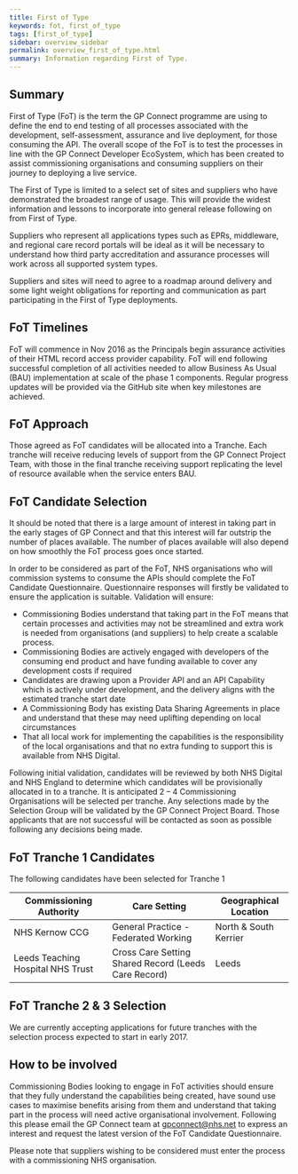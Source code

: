 ```yaml
---
title: First of Type
keywords: fot, first_of_type
tags: [first_of_type]
sidebar: overview_sidebar
permalink: overview_first_of_type.html
summary: Information regarding First of Type.
---
```


## Summary ##

First of Type (FoT) is the term the GP Connect programme are using to define the end to end testing of all processes associated with the development, self-assessment, assurance and live deployment, for those consuming the API. The overall scope of the FoT is to test the processes in line with the GP Connect Developer EcoSystem, which has been created to assist commissioning organisations and consuming suppliers on their journey to deploying a live service. 

The First of Type is limited to a select set of sites and suppliers who have demonstrated the broadest range of usage. This will provide the widest information and lessons to incorporate into general release following on from First of Type.

Suppliers who represent all applications types such as EPRs, middleware, and regional care record portals will be ideal as it will be necessary to understand how third party accreditation and assurance processes will work across all supported system types.

Suppliers and sites will need to agree to a roadmap around delivery and some light weight obligations for reporting and communication as part participating in the First of Type deployments.

## FoT Timelines ##

FoT will commence in Nov 2016 as the Principals begin assurance activities of their HTML record access provider capability.  FoT will end following successful completion of all activities needed to allow Business As Usual (BAU) implementation at scale of the phase 1 components.  Regular progress updates will be provided via the GitHub site when key milestones are achieved.

## FoT Approach ##

Those agreed as FoT candidates will be allocated into a Tranche. Each tranche will receive reducing levels of support from the GP Connect Project Team, with those in the final tranche receiving support replicating the level of resource available when the service enters BAU.

## FoT Candidate Selection ##

It should be noted that there is a large amount of interest in taking part in the early stages of GP Connect and that this interest will far outstrip the number of places available.  The number of places available will also depend on how smoothly the FoT process goes once started.

In order to be considered as part of the FoT, NHS organisations who will commission systems to consume the APIs should complete the FoT Candidate Questionnaire. Questionnaire responses will firstly be validated to ensure the application is suitable. Validation will ensure:

-	Commissioning Bodies understand that taking part in the FoT means that certain processes and activities may not be streamlined and extra work is needed from organisations (and suppliers) to help create a scalable process.
-	Commissioning Bodies are actively engaged with developers of the consuming end product and have funding available to cover any development costs if required
-	Candidates are drawing upon a Provider API and an API Capability which is actively under development, and the delivery aligns with the estimated tranche start date
-	A Commissioning Body has existing Data Sharing Agreements in place and understand that these may need uplifting depending on local circumstances
-	That all local work for implementing the capabilities is the responsibility of the local organisations and that no extra funding to support this is available from NHS Digital.

Following initial validation, candidates will be reviewed by both NHS Digital and NHS England to determine which candidates will be provisionally allocated in to a tranche. It is anticipated 2 – 4 Commissioning Organisations will be selected per tranche. Any selections made by the Selection Group will be validated by the GP Connect Project Board. 
Those applicants that are not successful will be contacted as soon as possible following any decisions being made.

## FoT Tranche 1 Candidates ##

The following candidates have been selected for Tranche 1

|Commissioning Authority|Care Setting|Geographical Location|
|-----------------------|------------|---------------------|
|NHS Kernow CCG| General Practice - Federated Working| North & South Kerrier|
|Leeds Teaching Hospital NHS Trust| Cross Care Setting Shared Record (Leeds Care Record)|Leeds|

## FoT Tranche 2 & 3 Selection ##

We are currently accepting applications for future tranches with the selection process expected to start in early 2017. 

## How to be involved ##

Commissioning Bodies looking to engage in FoT activities should ensure that they fully understand the capabilities being created, have sound use cases to maximise benefits arising from them and understand that taking part in the process will need active organisational involvement.  Following this please email the GP Connect team at gpconnect@nhs.net to express an interest and request the latest version of the FoT Candidate Questionnaire.

Please note that suppliers wishing to be considered must enter the process with a commissioning NHS organisation.


